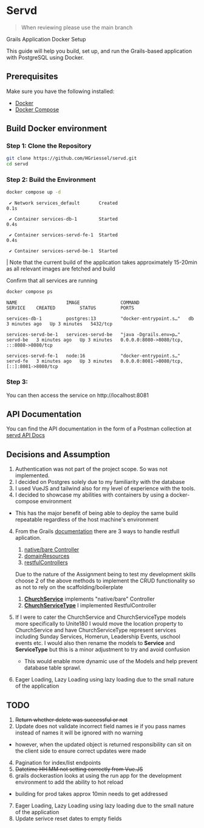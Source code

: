 # Servd

> When reviewing please use the main branch

Grails Application Docker Setup

This guide will help you build, set up, and run the Grails-based application with PostgreSQL using Docker.

## Prerequisites

Make sure you have the following installed:

- [Docker](https://docs.docker.com/get-docker/)
- [Docker Compose](https://docs.docker.com/compose/install/)

## Build Docker environment

### Step 1: Clone the Repository

```bash
git clone https://github.com/HGriessel/servd.git
cd servd

```

### Step 2: Build the Environment

```bash
docker compose up -d
```

```
 ✔ Network services_default       Created                                                                                                                                                                         0.1s
 
 ✔ Container services-db-1        Started                                                                                                                                                                         0.4s
 
 ✔ Container services-servd-fe-1  Started                                                                                                                                                                         0.4s
 
 ✔ Container services-servd-be-1  Started
```

| Note that the current build of the application takes approximately 15-20min as all relevant images are fetched and build

Confirm that all services are running

```bash
docker compose ps
```
```
NAME                  IMAGE               COMMAND                  SERVICE    CREATED         STATUS         PORTS

services-db-1         postgres:13         "docker-entrypoint.s…"   db         3 minutes ago   Up 3 minutes   5432/tcp

services-servd-be-1   services-servd-be   "java -Dgrails.env=p…"   servd-be   3 minutes ago   Up 3 minutes   0.0.0.0:8080->8080/tcp, :::8080->8080/tcp

services-servd-fe-1   node:16             "docker-entrypoint.s…"   servd-fe   3 minutes ago   Up 3 minutes   0.0.0.0:8081->8080/tcp, [::]:8081->8080/tcp
```

### Step 3:

You can then access the service on http://localhost:8081


## API Documentation 

You can find the API documentation in the form of a Postman collection at [servd API Docs](https://github.com/HGriessel/servd/tree/main/Postman)
## Decisions and Assumption

1. Authentication was not part of the project scope. So was not implemented.
2. I decided on Postgres solely due to my familiarity with the database
3. I used VueJS and tailwind also for my level of experience with the tools. 
4. I decided to showcase my abilities with containers by using a docker-compose environment
  - This has the major benefit of being able to deploy the same build repeatable regardless of the host machine's environment
4. From the Grails [documentation](https://grails.github.io/legacy-grails-doc/4.1.3/guide/) there are 3 ways to handle restfull aplication.
   1. [native/bare Controller](https://grails.github.io/legacy-grails-doc/4.1.3/guide/theWebLayer.html)
   2. [domainResources](https://grails.github.io/legacy-grails-doc/4.1.3/guide/REST.html#domainResources)
   3. [restfulControllers](https://grails.github.io/legacy-grails-doc/4.1.3/guide/REST.html#restfulControllers)
   
    Due to the nature of the Assignment being to test my development skills choose 2 of the above methods to implement the CRUD functionality so as not to rely on the scaffolding/boilerplate

    1. [**ChurchService**](https://github.com/HGriessel/servd/blob/main/grails-app/controllers/church/servd/services/ChurchServiceController.groovy)  implements "native/bare" Controller
    2. [**ChurchServiceType**](https://github.com/HGriessel/servd/blob/main/grails-app/controllers/church/servd/services/ChurchServiceTypeController.groovy) I implemented RestfulController

5. If I were to cater the ChurchService and ChurchServiceType models more specifically to Unite180 I would move the location property to ChurchService and have ChurchServiceType represent services including Sunday Services, Homerun, Leadership Events, uschool events etc.
   I would also then rename the models to **Service** and **ServiceType** but this is a minor adjustment to try and avoid confusion
   - This would enable more dynamic use of the Models and help prevent database table sprawl.
6. Eager Loading, Lazy Loading using lazy loading due to the small nature of the application


 

## TODO 
1. ~~Return whether delete was successful or not~~
2. Update does not validate incorrect field names ie if you pass names instead of names it will be ignored with no warning
  - however, when the updated object is returned responsibility can sit on the client side to ensure correct updates were made
4. Pagination for index/list endpoints
5. ~~Datetime HH:MM not setting correctly from Vue.JS~~
6. grails dockerastion looks at using the run app for the development environment to add the ability to hot reload 
  - building for prod takes approx 10min needs to get addressed
7. Eager Loading, Lazy Loading using lazy loading due to the small nature of the application
8. Update serivce reset dates to empty fields



